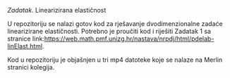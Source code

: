 *Zadatak*. Linearizirana elastičnost

U repozitoriju se nalazi gotov kod za rješavanje dvodimenzionalne zadaće 
linearizirane elastičnosti. Potrebno je proučiti kod i riješiti Zadatak 1 sa stranice
link:https://web.math.pmf.unizg.hr/nastava/nrpdj/html/pdelab-linElast.html.

Kod u repozitoriju je objašnjen u tri mp4 datoteke koje se nalaze na Merlin stranici
kolegija. 

